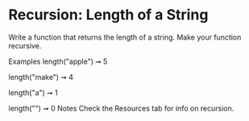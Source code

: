 # Recursion: Length of a String

Write a function that returns the length of a string. Make your function recursive.

Examples
length("apple") ➞ 5

length("make") ➞ 4

length("a") ➞ 1

length("") ➞ 0
Notes
Check the Resources tab for info on recursion.
